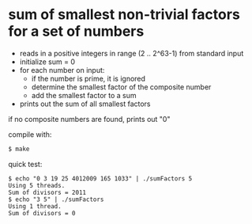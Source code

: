# sum of smallest non-trivial factors for a set of numbers

* reads in a positive integers in range (2 .. 2^63-1) from standard input
* initialize sum = 0
* for each number on input:
  * if the number is prime, it is ignored
  * determine the smallest factor of the composite number
  * add the smallest factor to a sum
* prints out the sum of all smallest factors

if no composite numbers are found, prints out "0"

compile with:
```sh
$ make
```

quick test:
```console
$ echo "0 3 19 25 4012009 165 1033" | ./sumFactors 5
Using 5 threads.
Sum of divisors = 2011
$ echo "3 5" | ./sumFactors
Using 1 thread.
Sum of divisors = 0

```

